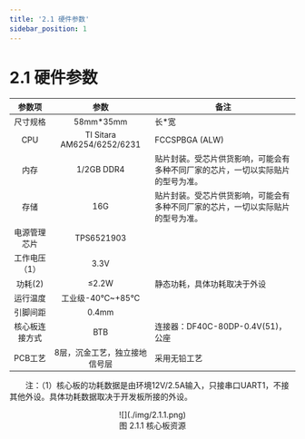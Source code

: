 ```yaml
---
title: '2.1 硬件参数'
sidebar_position: 1
---
```


# 2.1 硬件参数

| **参数项**     | **参数**                      | **备注**                                                     |
| :------------: | :---------------------------: | ------------------------------------------------------------ |
| 尺寸规格       | 58mm*35mm                     | 长*宽                                                        |
| CPU            | TI Sitara AM6254/6252/6231    | FCCSPBGA (ALW)                                               |
| 内存           | 1/2GB DDR4                    | 贴片封装。受芯片供货影响，可能会有多种不同厂家的芯片，一切以实际贴片的型号为准。 |
| 存储           | 16G                           | 贴片封装。受芯片供货影响，可能会有多种不同厂家的芯片，一切以实际贴片的型号为准。 |
| 电源管理芯片   | TPS6521903                    |                                                              |
| 工作电压（1）  | 3.3V                          |                                                              |
| 功耗(2)        | ≤2.2W                         | 静态功耗，具体功耗取决于外设                                 |
| 运行温度       | 工业级-40℃~+85℃               |                                                              |
| 引脚间距       | 0.4mm                         |                                                              |
| 核心板连接方式 | BTB                           | 连接器：DF40C-80DP-0.4V(51)，公座                            |
| PCB工艺        | 8层，沉金工艺，独立接地信号层 | 采用无铅工艺                                                 |

&emsp;&emsp;注：（1）核心板的功耗数据是由环境12V/2.5A输入，只接串口UART1，不接其他外设。具体功耗数据取决于开发板所接的外设。

<center>
![](./img/2.1.1.png)<br />
图 2.1.1 核心板资源
</center>





